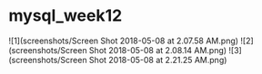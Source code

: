 # mysql_week12
![1](screenshots/Screen Shot 2018-05-08 at 2.07.58 AM.png)
![2](screenshots/Screen Shot 2018-05-08 at 2.08.14 AM.png)
![3](screenshots/Screen Shot 2018-05-08 at 2.21.25 AM.png)